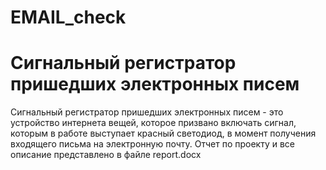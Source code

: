 # EMAIL_check

# Сигнальный регистратор пришедших электронных писем

Сигнальный регистратор пришедших электронных писем - это устройство интернета вещей, которое призвано включать сигнал, которым в работе выступает красный светодиод, в момент получения входящего письма на электронную почту. Отчет по проекту и все описание представлено в файле report.docx
